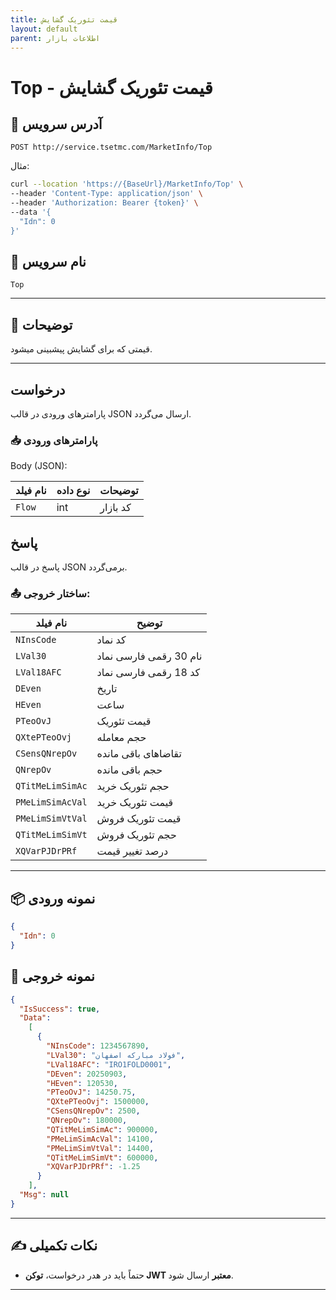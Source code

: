 ```yaml
---
title: قیمت تئوریک گشایش
layout: default
parent: اطلاعات بازار
---
```


# Top - قیمت تئوریک گشایش

## 📌 آدرس سرویس

```http
POST http://service.tsetmc.com/MarketInfo/Top
```

مثال:

```bash
curl --location 'https://{BaseUrl}/MarketInfo/Top' \
--header 'Content-Type: application/json' \
--header 'Authorization: Bearer {token}' \
--data '{
  "Idn": 0
}'
```  

## 🧾 نام سرویس

`Top`

---

## 🎯 توضیحات

قیمتی که برای گشایش پیشبینی میشود.

---

## درخواست

پارامترهای ورودی در قالب JSON ارسال می‌گردد.

### 📥 پارامترهای ورودی

Body (JSON):

| نام فیلد  | نوع داده  | توضیحات |
|------------|-------|-------|
| `Flow`    | int | کد بازار |

## پاسخ

پاسخ در قالب JSON برمی‌گردد.

### 📤 ساختار خروجی:

| نام فیلد            | توضیح |
|----------------------|-------|
| `NInsCode`            | کد نماد |
| `LVal30`              | نام 30 رقمی فارسی نماد |
| `LVal18AFC`           | کد 18 رقمی فارسی نماد |
| `DEven`               | تاریخ |
| `HEven`               | ساعت |
| `PTeoOvJ`             | قیمت تئوریک |
| `QXtePTeoOvj`         | حجم معامله |
| `CSensQNrepOv`        | تقاضاهای باقی مانده |
| `QNrepOv`             | حجم باقی مانده |
| `QTitMeLimSimAc`      | حجم تئوریک خرید |
| `PMeLimSimAcVal`      | قیمت تئوریک خرید |
| `PMeLimSimVtVal`      | قیمت تئوریک فروش |
| `QTitMeLimSimVt`      | حجم تئوریک فروش |
| `XQVarPJDrPRf`        | درصد تغییر قیمت |

---

## 📦 نمونه ورودی 

```json
{
  "Idn": 0
}
```

## 📄 نمونه خروجی

```json
{
  "IsSuccess": true,
  "Data":
    [
      {
        "NInsCode": 1234567890,
        "LVal30": "فولاد مبارکه اصفهان",
        "LVal18AFC": "IRO1FOLD0001",
        "DEven": 20250903,
        "HEven": 120530,
        "PTeoOvJ": 14250.75,
        "QXtePTeoOvj": 1500000,
        "CSensQNrepOv": 2500,
        "QNrepOv": 180000,
        "QTitMeLimSimAc": 900000,
        "PMeLimSimAcVal": 14100,
        "PMeLimSimVtVal": 14400,
        "QTitMeLimSimVt": 600000,
        "XQVarPJDrPRf": -1.25
      }
    ],
  "Msg": null
}
```

---

## ✍️ نکات تکمیلی
- حتماً باید در هدر درخواست، **توکن JWT معتبر** ارسال شود.

---
